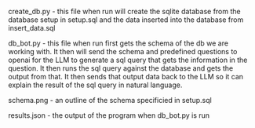 create_db.py - this file when run will create the sqlite database from the database setup in setup.sql and the data inserted into the database from insert_data.sql

db_bot.py - this file when run first gets the schema of the db we are working with. It then will send the schema and predefined questions to openai for the LLM to generate a sql query that gets the information in the question. It then runs the sql query against the database and gets the output from that. It then sends that output data back to the LLM so it can explain the result of the sql query in natural language. 

schema.png - an outline of the schema specificied in setup.sql

results.json - the output of the program when db_bot.py is run